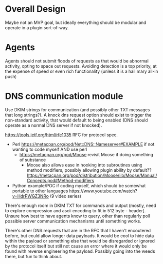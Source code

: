# Overall Design

Maybe not an MVP goal, but ideally everything should be modular and operate in a plugin sort-of-way. 

# Agents

Agents should not submit floods of requests as that would be abnormal activity, opting to space out requests. Avoiding detection is a top priority, at the expense of speed or even rich functionality (unless it is a hail mary all-in push)

# DNS communication module

Use DKIM strings for communication (and possibly other TXT messages that long strings?). A knock dns request option should exist to trigger the non-standard activity, that would default to being enabled (DNS should operate as a normal DNS server if not knocked).

https://tools.ietf.org/html/rfc1035 RFC for protocol spec.

- Perl https://metacpan.org/pod/Net::DNS::Nameserver#EXAMPLE if not wanting to code myself AND use perl
    - https://metacpan.org/pod/Moose revisit Moose if doing something of substance
        - Moose also allows ease in hooking into subroutines using method modifiers, possibly allowing plugin ability by default?? https://metacpan.org/pod/distribution/Moose/lib/Moose/Manual/Concepts.pod#Method-modifiers
- Python example/POC if coding myself, which should be somewhat portable to other languages https://www.youtube.com/watch?v=HdrPWGZ3NRo (9 video series) 

There's enough room in DKIM TXT for commands and output (mostly, need to explore compression and ascii encoding to fit in 512 byte - header]. Unsure how best to have agents know to query, other than regularly poll possible server communication mechanisms until something works. 

There's other DNS requests that are in the RFC that I haven't encoutered before, but could allow longer data payloads. It would be cool to hide data within the payload or something else that would be disregarded or ignored by the protocol itself but still not cause an error where it would only be found with reverse engineering the payload. Possibly going into the weeds there, but fun to think about. 
